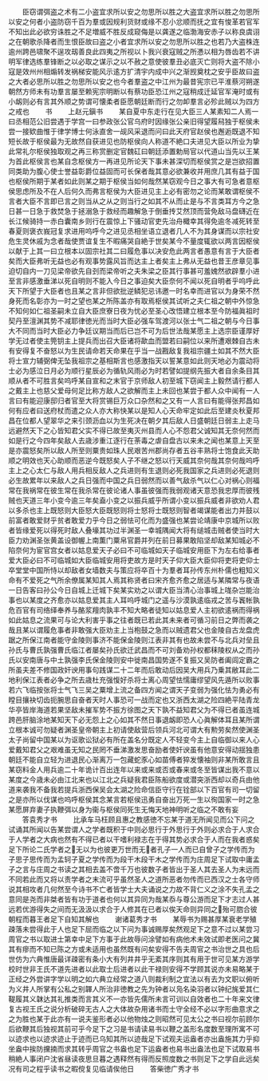 <!-- { "loadSidebar": true } -->
　　臣窃谓弭盗之术有二小盗宜求所以安之勿思所以胜之大盗宜求所以胜之勿思所以安之何者小盗防窃千百为羣或因规利货财或缘不忍小忿顺而抚之宜有悛革若官军不知出此必欲穷诛胜之不足増威不胜反成窥侮是以龚遂之临渤海安赤子以称良虞诩之在朝歌杀降者而生恨臣故曰盗之小者宜求所以安之勿思所以胜之也若乃大盗株连逾州跨邑啸聚不逞攻刼善良此四夷之所视以卜我兴衰寇贼之所慿以相为唇齿若不讲明军律选练羣锋断之以必取之谋示之以不赦之意使彼羣丑必底灭亡则将大盗不除小寇是效州州相煽转发祸梯安能风示逺方扩清宇内成中兴之渐觊奠枕之安乎臣故曰盗之大者必思所以胜之勿思所以安之也今者羣盗之中江州为最昔宪宗已平淮蔡河朔遂朝然方师未有功羣言屡至赖宪宗明断以有蔡功臣恐江州之寇稍成迁延官军淹时或有小衂则必有言其外顺之势谓可懐柔者臣愿朝廷断而行之勿卹羣言必殄此贼以为四方之戒也
　　书
　　上赵元鎭书
　　某自夏中东走行在见大臣三人某素知二人焉一曰丞相范公旧尝遇于学宫一曰参政张公官乌府时因缘张公亲旧得望履舄独于枢侯未尝一接欵曲惟于律学博士何泳直舍一觇风采退而问曰此天府官赵侯也邂逅既退不知短长故于枢侯最为无故然自获进见也防枢侯向人称道不絶口夫进见大臣以所业为挚此常礼尔枢侯独取观之再三称赏删定官魏矼曰朝廷添置勅局官以代道山当先以王某为首此枢侯言也某自念枢侯方一再进见所论天下事未甚深切而枢侯赏之是岂欲招置同类助为腹心使士誉益彰爵位益固而可长保者哉其意必欲兼收并用庶几其有益于国也枢侯所期于某者如此则某之期于枢侯当如何哉然某窃观今日之事大有可急者意枢侯思虑所及不在人后何久而弗言枢侯为大臣进见主上必有密勿之论而某敢谓枢侯不言者大臣不言即已言之则当从之从之则当行之如其不从而止是与不言类耳方今之急日甚一日急于救焚急于拯溺急于救经而趣解急于倒垂抟艾然顶而营免敌马盘礴近在长江候骑持一赤白囊南乡则行在震惊上下骚动官吏先治舟檝幸其得免逾冬减死转至春夏则褒衣峩冠复求进用呜呼今之进见丞相坐语立退者几人不为其身谋而以宗社安危生灵休戚为念者哉使贾谊复生不暇痛哭自絶于世矣某今不量度辄欲以两言因枢侯以献于上其一曰立根本以固宗社其二曰履危事以决安危此两言者愚意有言于大臣者矣而大臣弗听无益也必有观事势露风旨而达主上者矣主上弗从无益也昔王彦章见事迫切自内一刀见梁帝欲先自刭而梁帝听之夫朱梁之臣其行事甚可羞媿然欲辟羣小进至言非感激垂涕以死自明则不能入今日之事迫矣大臣奈何不闻以死自明者乎呜呼此天下所望于大臣者也且某之言非但欲批逆鳞犯忌讳邀一时名幸而进官以为身荣不然身死而名彰亦为一时之望也某之所陈盖亦有取焉枢侯其试听之夫仁祖之朝中外惊急不知何如仁祖圣嗣未立自大臣庶寮日夜为忧必至圣心改悟建立根本至今防福眞祖时契丹至澶渊其势不减耶律徳光而当时大臣必强车驾渡河以张士气二祖之朝与今日事大不同而当时大臣必力争廷议期当而后已岂不可为后世法哉某愿主上选宗臣谨厚好学无过者使主筦钥主上提兵而出召大臣诸将歃血而盟若曰嗣位以来所遭艰棘自古未有安得复不奋怒以为生民请命若天命果在乎当一战戡敌复我祖宗疆土如其不然大臣将士宣力辅弼俾无坠我祖宗之基相斯言也感激指天以誓某意如此则天地必为震动将士必为感泣日月必为顺行星辰必为循轨风雨必为时若譬如提纲先振大者自余条目其顺从者不可胜言矣呜呼某自宣和之末官于京师敌人初至城下窃闻主上毅然请行都人之戴主上也慈父爱母何足比称方敌人之欲解而主上未回也某尝于都人众中闻有一人言曰有能迎康邸归者官至大将赏锡巨万众口杂然和之又有一人言曰有能得张邦昌如何有应者曰送府杖而遣之众人亦大称快某以是知人心天命牢定如此后至建炎秋夏邦昌在位都人望翠华之来引颈沥血以为生死决在朝夕其后敌人日盛朝廷日弱主上走马远避然天下之心皆知君父实不得已故至夷灭州县而人心不怨君父诚知其无奈何然而如是行之今四年矣敌人去歳涉重江逐行在荼毒之虐自盘古以来未之闻也某意上天至是亦震怒矣所以敌人所至则粟贵如珠人民艰苦州郡尚存者五谷丰熟将士饱食此天助顺之明效也天心助顺而恶逆今既怒矣人子不继之怒以行天威其奈何哉其奈何哉呜呼主上之心太仁与敌人用兵相反敌人之兵进则有生退则必死我国家之兵进则必死退则必生故累年以来敌人之兵日强而中国之兵日弱然而以善气敌杀气以仁心对祸心则福常在我祸常在彼生常在我杀常在彼论诸人事虽彼强而我弱观诸天意恐我忠厚而彼残贼也天道三年小变今逾三年矣盍小变之以振兵威乎所谓小变以振兵威者非欲劝人君以多杀也主上既怒则大臣怒大臣既怒则将士怒将士既怒则智者竭谋能者出力并鼓以前富者敢爱财乎贫者敢爱力乎今日之弱怯可化而为盛强也某尝论靖康中京城所以败者皆缘爱死以得死时敌人叠壕其功过半渊圣一幸城隅闻大将有缒城击贼者使当时大臣力劝渊圣张黄盖设御幄上南薫门粟帛官爵并列在前日募果敢陷坚却敌某知城必不陷奈何为宦官宫女者以姑息爱天子必曰不可临城如天子临城安用臣下为左右给事者爱大臣必曰不可临城如大臣临城安用将吏故方是时天子仰大臣大臣仰将吏将吏仰士卒堂堂中国所恃以却敌者女墙数夫与策应将卒百十为羣者耳孙传东州朴儒也粗知义命有不爱死之气所余僚属某知其人焉其称贤者曰宋齐愈齐愈之居适与某隣常与夜语一日告客曰孙公今日自城上迁城下矣某实劝之以谓大臣当清心治事城上哤杂岂能治事也以某度之齐愈亦以姑息爱其主人耳呜呼城门之遥与沙漠孰逺临戎之苦与竁帐孰危百官有司络绎奉养与酪浆羶肉孰丰不知大略者徒知以姑息爱人主初欲逺祸而得祸如此姑息之流果可与论大利害乎事之往者既已若此其未来者可循习前日之弊而袭之哉且某以谓履危事者非敢强大臣劝主上当枹鼓之急而以贼遗君父也金陵自古龙盘虎踞之所保江南者能守金陵则事济不能保金陵则江表非其有也故未尝不与北兵对垒且孙氏与曹氏孰强曹氏临江者屡矣孙氏欲迁武昌而不可刘备劝孙权都秣陵权从之而孙氏以安南唐与中土孰强李氏保金陵则安中徙南昌国势遂不复振又吴防者阖闾定霸之所虽夫差不修国政奸谀用事句践谋二十二年而后敢动后因吴大用兵乃乗其敝耳此二地利保江表者必争之所去歳杜充强愎好杀将士离心周望怯懦庸缪望风先遁所以败事若六飞临按张将士气飞三吴之粟增上流之备四方闻之谓天子变弱为强化怯为勇必有瞠目攘袂切齿扼腕思自奋者天时人事恐可一战而定也又浙西太湖之险四絶平陆青龙华亭皆岸海道若果坚敌未摧军势不振方徐图之天下孰不益知君父为不得已者虽连城跨邑肝脑涂地某知天下必无怨上之心如其不然日事退衂即恐人心眞解体耳且某所谓立根本诚可勿疑者渊圣皇帝朝主上初请使敌营后领兵河北可谓大有勲劳矣然使渊圣太子尚留中国某以为讴歌讼狱必有所在盖名分既定人不轻变今主上自临御以来人心爱戴知君父之艰难虽无知之民罔不垂涕激发思奋励者使奸谀虽有他意安得动揺独患朝廷不能自立轻为进退民心渐离万一包藏蛇豕心如苗傅者猝发懐袖则非某所敢言且某窃料金人用兵逾二十年诡计百出连年以来或来或否或春来或冬至皆谋出我不意以某度之今歳未必由江北来也以江北之兵疑我君臣陈船欲度或潜突浙西却以奇兵由他道来袭我不备我若提兵浙西保吴会太湖之险命信臣守行在铨部以下百官有司一切留之是亦所以伐谋也呜呼枢侯其念某言若枢侯迅勇自奋出万死一生以徇国家一时之急某愿屏弃妻子执鞭弭以身为衞与枢侯同死生无悔天地神明听之临之不敢有妄
　　答袁秀才书
　　比承车马枉顾且惠之教感徳不忘某于道无所闻见而公下问之试诵其所闻以告某尝谓人之学者既积于中则必思行于外思行于外则必求合于人求合于人学者之大病也然有不得已者以干嗜利禄志在于得其势必求合于人而在我者惑矣足下所论二氏学者之无以为也彼更万世而无者孔子一人而已自曾子之学传而为子思子思传而为孟轲子夏之学传而为段干木段干木之学传而为庄周足下试取中庸孟子之言与庄周之书读之其相去盖不啻千万也彼数子者皆出于圣人其去圣人为未远而不同若此而又将以责学者之末流可乎虽然圣人之道所恶者勿传而已西汉之士各守师说其相攻者几何然至今诗书不亡者皆学士大夫诵说之力故不背仁义之涂不失孔孟之意同是尧而非桀者皆有功于道者也何以其异同为哉某忝与尊公游而足下才志过人甚远若优游得失之间而无汲汲以求合于人修其在已者以俟天命则异同之殆可脗合彼朝程而暮王者足下自知其解也
　　谢诸葛秀才书
　　某辱书为赐甚厚某衰老学殖疎落未尝得此于人也足下屈而临之以下问为事诚赐厚矣然观足下之意不过以某尝习周官之书以取进士第幸中足下方事于此故辱问涂譬如有病他术未效试即老医问之冀其有瘳而不知已陈之方或未适用也虽然既有问矣安得不告夫周官之书治世之具也后世仿为六典惟唐最详疎密有条小大有列井井乎无紊其序则其有用于世可见某方游学校时世非王氏不道先进者以此取士后进者以此干禄则安得不学顾其说亦未易略某于正经之外尝讲字学以明之如六典立经常之道八则裁利制之宜法以有去为文职以俯听为义井人所掌有公私之别韗人所治非徳教之先为钟者以凫名染羽者以钟纪旄爱其仁鞮履其义韎达其礼推类而言其义不一亦皆先儒所未言可训以自效者也二十年来文律复古视王氏之说分析破碎无古人之大体故杂用诸书而士守全经不必以字形曲意求之之为胜也某于此亦有一说夫鉴形者必以他物烛之则昭然可见太公之书曰视尔前顾尔后欲鞭其后独视其前可乎今足下之习是书请读易书以鞭之盖形名度数至理所寓不可以迹求也以迹求迹止于迹而已乌知其所以迹哉足下试观夫运盎者亦出盎施其力乎抑坐盎中挨防攩揇而求其转乎周官之书盎也足下运盎者也易书出盎法也足下试取易书稍絶人事闭户沈省昼读夜思旦暮之遇释然有得而反照度数之书则足下之学自此远矣况有司之程乎读书之暇傥复见临请俟他日
　　答柴徳广秀才书
